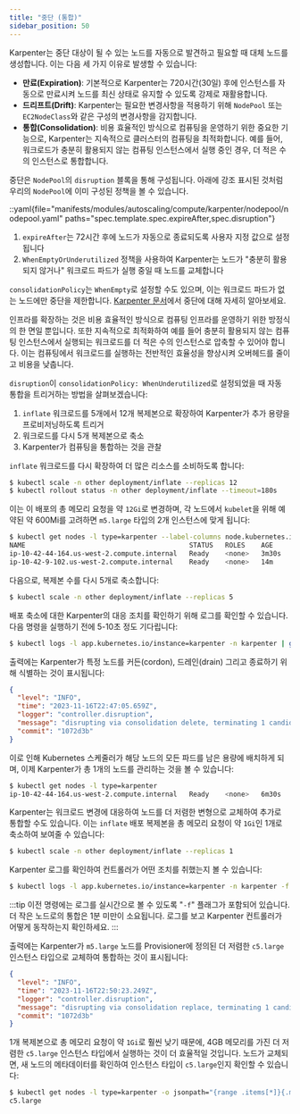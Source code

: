 ```yaml
---
title: "중단 (통합)"
sidebar_position: 50
---
```

Karpenter는 중단 대상이 될 수 있는 노드를 자동으로 발견하고 필요할 때 대체 노드를 생성합니다. 이는 다음 세 가지 이유로 발생할 수 있습니다:

- **만료(Expiration)**: 기본적으로 Karpenter는 720시간(30일) 후에 인스턴스를 자동으로 만료시켜 노드를 최신 상태로 유지할 수 있도록 강제로 재활용합니다.
- **드리프트(Drift)**: Karpenter는 필요한 변경사항을 적용하기 위해 `NodePool` 또는 `EC2NodeClass`와 같은 구성의 변경사항을 감지합니다.
- **통합(Consolidation)**: 비용 효율적인 방식으로 컴퓨팅을 운영하기 위한 중요한 기능으로, Karpenter는 지속적으로 클러스터의 컴퓨팅을 최적화합니다. 예를 들어, 워크로드가 충분히 활용되지 않는 컴퓨팅 인스턴스에서 실행 중인 경우, 더 적은 수의 인스턴스로 통합합니다.

중단은 `NodePool`의 `disruption` 블록을 통해 구성됩니다. 아래에 강조 표시된 것처럼 우리의 `NodePool`에 이미 구성된 정책을 볼 수 있습니다.

::yaml{file="manifests/modules/autoscaling/compute/karpenter/nodepool/nodepool.yaml" paths="spec.template.spec.expireAfter,spec.disruption"}

1. `expireAfter`는 72시간 후에 노드가 자동으로 종료되도록 사용자 지정 값으로 설정됩니다
2. `WhenEmptyOrUnderutilized` 정책을 사용하여 Karpenter는 노드가 "충분히 활용되지 않거나" 워크로드 파드가 실행 중일 때 노드를 교체합니다

`consolidationPolicy`는 `WhenEmpty`로 설정할 수도 있으며, 이는 워크로드 파드가 없는 노드에만 중단을 제한합니다. [Karpenter 문서](https://karpenter.sh/docs/concepts/disruption/#consolidation)에서 중단에 대해 자세히 알아보세요.

인프라를 확장하는 것은 비용 효율적인 방식으로 컴퓨팅 인프라를 운영하기 위한 방정식의 한 면일 뿐입니다. 또한 지속적으로 최적화하여 예를 들어 충분히 활용되지 않는 컴퓨팅 인스턴스에서 실행되는 워크로드를 더 적은 수의 인스턴스로 압축할 수 있어야 합니다. 이는 컴퓨팅에서 워크로드를 실행하는 전반적인 효율성을 향상시켜 오버헤드를 줄이고 비용을 낮춥니다.

`disruption`이 `consolidationPolicy: WhenUnderutilized`로 설정되었을 때 자동 통합을 트리거하는 방법을 살펴보겠습니다:

1. `inflate` 워크로드를 5개에서 12개 복제본으로 확장하여 Karpenter가 추가 용량을 프로비저닝하도록 트리거
2. 워크로드를 다시 5개 복제본으로 축소
3. Karpenter가 컴퓨팅을 통합하는 것을 관찰

`inflate` 워크로드를 다시 확장하여 더 많은 리소스를 소비하도록 합니다:

```bash
$ kubectl scale -n other deployment/inflate --replicas 12
$ kubectl rollout status -n other deployment/inflate --timeout=180s
```

이는 이 배포의 총 메모리 요청을 약 `12Gi`로 변경하며, 각 노드에서 `kubelet`을 위해 예약된 약 600Mi를 고려하면 `m5.large` 타입의 2개 인스턴스에 맞게 됩니다:

```bash
$ kubectl get nodes -l type=karpenter --label-columns node.kubernetes.io/instance-type
NAME                                         STATUS   ROLES    AGE     VERSION               INSTANCE-TYPE
ip-10-42-44-164.us-west-2.compute.internal   Ready    <none>   3m30s   vVAR::KUBERNETES_NODE_VERSION     m5.large
ip-10-42-9-102.us-west-2.compute.internal    Ready    <none>   14m     vVAR::KUBERNETES_NODE_VERSION     m5.large
```

다음으로, 복제본 수를 다시 5개로 축소합니다:

```bash
$ kubectl scale -n other deployment/inflate --replicas 5
```

배포 축소에 대한 Karpenter의 대응 조치를 확인하기 위해 로그를 확인할 수 있습니다. 다음 명령을 실행하기 전에 5-10초 정도 기다립니다:

```bash
$ kubectl logs -l app.kubernetes.io/instance=karpenter -n karpenter | grep 'disrupting nodeclaim(s) via delete' | jq '.'
```

출력에는 Karpenter가 특정 노드를 커든(cordon), 드레인(drain) 그리고 종료하기 위해 식별하는 것이 표시됩니다:

```json
{
  "level": "INFO",
  "time": "2023-11-16T22:47:05.659Z",
  "logger": "controller.disruption",
  "message": "disrupting via consolidation delete, terminating 1 candidates ip-10-42-44-164.us-west-2.compute.internal/m5.large/on-demand",
  "commit": "1072d3b"
}
```

이로 인해 Kubernetes 스케줄러가 해당 노드의 모든 파드를 남은 용량에 배치하게 되며, 이제 Karpenter가 총 1개의 노드를 관리하는 것을 볼 수 있습니다:

```bash
$ kubectl get nodes -l type=karpenter
ip-10-42-44-164.us-west-2.compute.internal   Ready    <none>   6m30s   vVAR::KUBERNETES_NODE_VERSION   m5.large
```

Karpenter는 워크로드 변경에 대응하여 노드를 더 저렴한 변형으로 교체하여 추가로 통합할 수도 있습니다. 이는 `inflate` 배포 복제본을 총 메모리 요청이 약 `1Gi`인 1개로 축소하여 보여줄 수 있습니다:

```bash
$ kubectl scale -n other deployment/inflate --replicas 1
```

Karpenter 로그를 확인하여 컨트롤러가 어떤 조치를 취했는지 볼 수 있습니다:

```bash
$ kubectl logs -l app.kubernetes.io/instance=karpenter -n karpenter -f | jq '.'
```

:::tip
이전 명령에는 로그를 실시간으로 볼 수 있도록 "`-f`" 플래그가 포함되어 있습니다. 더 작은 노드로의 통합은 1분 미만이 소요됩니다. 로그를 보고 Karpenter 컨트롤러가 어떻게 동작하는지 확인하세요.
:::

출력에는 Karpenter가 `m5.large` 노드를 Provisioner에 정의된 더 저렴한 `c5.large` 인스턴스 타입으로 교체하여 통합하는 것이 표시됩니다:

```json
{
  "level": "INFO",
  "time": "2023-11-16T22:50:23.249Z",
  "logger": "controller.disruption",
  "message": "disrupting via consolidation replace, terminating 1 candidates ip-10-42-9-102.us-west-2.compute.internal/m5.large/on-demand and replacing with on-demand node from types c5.large",
  "commit": "1072d3b"
}
```

1개 복제본으로 총 메모리 요청이 약 `1Gi`로 훨씬 낮기 때문에, 4GB 메모리를 가진 더 저렴한 `c5.large` 인스턴스 타입에서 실행하는 것이 더 효율적일 것입니다. 노드가 교체되면, 새 노드의 메타데이터를 확인하여 인스턴스 타입이 `c5.large`인지 확인할 수 있습니다:

```bash
$ kubectl get nodes -l type=karpenter -o jsonpath="{range .items[*]}{.metadata.labels.node\.kubernetes\.io/instance-type}{'\n'}{end}"
c5.large
```
